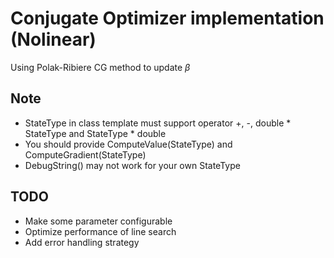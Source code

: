 # Conjugate Optimizer implementation (Nolinear)
Using Polak-Ribiere CG method to update $\beta$
## Note
* StateType in class template must support operator +, -,  double * StateType and StateType * double
* You should provide ComputeValue(StateType) and ComputeGradient(StateType)
* DebugString() may not work for your own StateType

## TODO
* Make some parameter configurable
* Optimize performance of line search
* Add error handling strategy
